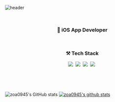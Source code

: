 ![header](https://capsule-render.vercel.app/api?type=soft&color=random&height=200&section=header&text=NamHoon%20Jeong&fontSize=70&animation=twinkling)

<br>

<h3 align="center">🍎 iOS App Developer</h3>

<br>

<h3 align="center">⚒ Tech Stack</h3>
<p align="center">
  <img src="https://img.shields.io/badge/iOS-000000?style=flat-square&logo=iOS&logoColor=white"/></a>&nbsp
  <img src="https://img.shields.io/badge/Swift-F05138?style=flat-square&logo=Swift&logoColor=white"/></a>&nbsp
  <img src="https://img.shields.io/badge/Firebase-FFCA28?style=flat-square&logo=Firebase&logoColor=white"/></a>&nbsp
  <img src="https://img.shields.io/badge/RxSwift-B7178C?style=flat-square&logo=ReactiveX&logoColor=white"/></a>&nbsp
</p>

<br>
<br>
<br>

![zoa0945's GitHub stats](https://github-readme-stats.vercel.app/api?username=zoa0945&show_icons=true)
[![zoa0945's github stats](https://github-readme-stats.vercel.app/api/top-langs/?username=zoa0945&show_icons=false&hide_border=true&title_color=004386&icon_color=004386&layout=compact)](https://github.com/zoa0945)
